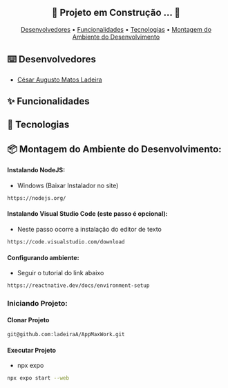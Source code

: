 <div align="center">
   
   ## 🚧 Projeto em Construção ... 🚧

   [Desenvolvedores](#%EF%B8%8F-desenvolvedores) • [Funcionalidades](#-funcionalidades) • [Tecnologias](#-tecnologias) • [Montagem do Ambiente do Desenvolvimento](#-montagem-do-ambiente-do-desenvolvimento)
</div>


## ⌨️ Desenvolvedores

- [César Augusto Matos Ladeira](https://gitlab.com/ladeiraA)

## ✨ Funcionalidades

## 🔨 Tecnologias

## 📦 Montagem do Ambiente do Desenvolvimento:

#### Instalando NodeJS:

- Windows (Baixar Instalador no site)
  
```sh
https://nodejs.org/

```

#### Instalando Visual Studio Code (este passo é opcional):

- Neste passo ocorre a instalação do editor de texto

```sh
https://code.visualstudio.com/download

```

#### Configurando ambiente:
- Seguir o tutorial do link abaixo
  
```sh
https://reactnative.dev/docs/environment-setup
```

### Iniciando Projeto:

#### Clonar Projeto

```sh
git@github.com:ladeiraA/AppMaxWork.git
```

#### Executar Projeto

- npx expo

```sh
npx expo start --web
```
